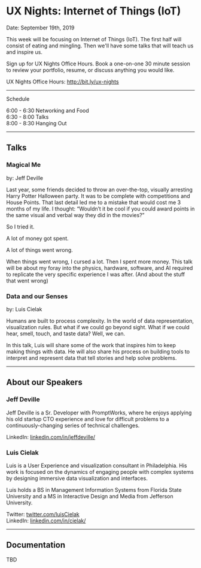 # UX Nights: Internet of Things (IoT)

Date: September 19th, 2019

This week will be focusing on Internet of Things (IoT). The first half will consist of eating and mingling. Then we'll have some talks that will teach us and inspire us.

Sign up for UX Nights Office Hours. Book a one-on-one 30 minute session to review your portfolio, resume, or discuss anything you would like.

UX Nights Office Hours: http://bit.ly/ux-nights

- - -

Schedule

6:00 - 6:30 Networking and Food  
6:30 - 8:00 Talks  
8:00 - 8:30 Hanging Out  

- - -

## Talks

### Magical Me
by: Jeff Deville

Last year, some friends decided to throw an over-the-top, visually arresting Harry Potter Halloween party. It was to be complete with competitions and House Points. That last detail led me to a mistake that would cost me 3 months of my life. I thought: “Wouldn’t it be cool if you could award points in the same visual and verbal way they did in the movies?”

So I tried it.

A lot of money got spent.

A lot of things went wrong.

When things went wrong, I cursed a lot. Then I spent more money.
This talk will be about my foray into the physics, hardware, software, and AI required to replicate the very specific experience I was after. (And about the stuff that went wrong)

### Data and our Senses
by: Luis Cielak

Humans are built to process complexity. In the world of data representation, visualization rules. But what if we could go beyond sight. What if we could hear, smell, touch, and taste data? Well, we can.

In this talk, Luis will share some of the work that inspires him to keep making things with data. He will also share his process on building tools to interpret and represent data that tell stories and help solve problems.

- - -

## About our Speakers

### Jeff Deville

Jeff Deville is a Sr. Developer with PromptWorks, where he enjoys applying his old startup CTO experience and love for difficult problems to a continuously-changing series of technical challenges.

LinkedIn: [linkedin.com/in/jeffdeville/](https://www.linkedin.com/in/jeffdeville/)

### Luis Cielak

Luis is a User Experience and visualization consultant in Philadelphia. His work is focused on the dynamics of engaging people with complex systems by designing immersive data visualization and interfaces.

Luis holds a BS in Management Information Systems from Florida State University and a MS in Interactive Design and Media from Jefferson University.

Twitter: [twitter.com/luisCielak](https://twitter.com/luisCielak)  
LinkedIn: [linkedin.com/in/cielak/](https://www.linkedin.com/in/cielak/)

- - -

## Documentation

TBD
